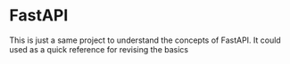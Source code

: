 # FastAPI

This is just a same project to understand the concepts of FastAPI.
It could used as a quick reference for revising the basics 